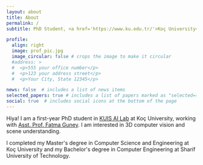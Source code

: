 ```yaml
---
layout: about
title: About
permalink: /
subtitle: PhD Student, <a href='https://www.ku.edu.tr/'>Koç University</a>.

profile:
  align: right
  image: prof_pic.jpg
  image_circular: false # crops the image to make it circular
  #address: >
  #  <p>555 your office number</p>
  #  <p>123 your address street</p>
  #  <p>Your City, State 12345</p>

news: false  # includes a list of news items
selected_papers: true # includes a list of papers marked as "selected={true}"
social: true  # includes social icons at the bottom of the page
---
```


Hiya! I am a first-year PhD student in [KUIS AI Lab](https://ai.ku.edu.tr/) at Koç University, working with [Asst. Prof. Fatma Guney](https://mysite.ku.edu.tr/fguney/). I am interested in 3D computer vision and scene understanding.

 I completed my Master's degree in Computer Science and Engineering at Koç University and my Bachelor's degree in Computer Engineering at Sharif University of Technology.
